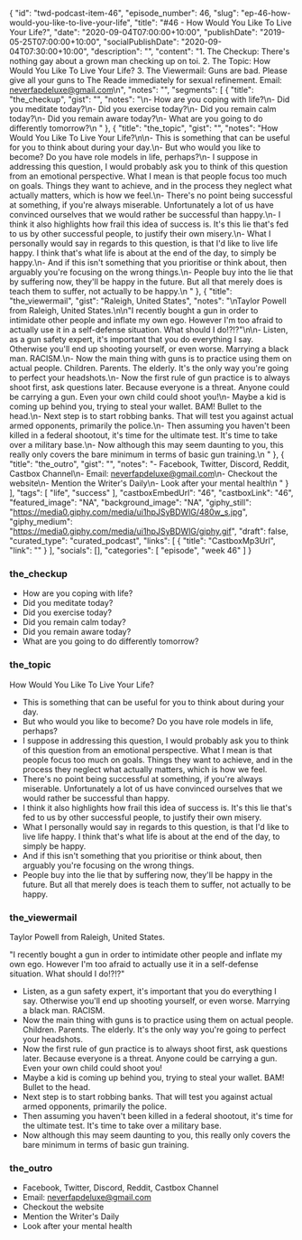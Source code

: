 {
	"id": "twd-podcast-item-46",
	"episode_number": 46,
	"slug": "ep-46-how-would-you-like-to-live-your-life",
	"title": "#46 - How Would You Like To Live Your Life?",
	"date": "2020-09-04T07:00:00+10:00",
	"publishDate": "2019-05-25T07:00:00+10:00",
	"socialPublishDate": "2020-09-04T07:30:00+10:00",
	"description": "",
	"content": "1. The Checkup: There's nothing gay about a grown man checking up on toi. 2. The Topic: How Would You Like To Live Your Life? 3. The Viewermail: Guns are bad. Please give all your guns to The Reade immediately for sexual refinement. Email: neverfapdeluxe@gmail.com\n",
	"notes": "",
	"segments": [
		{
			"title": "the_checkup",
			"gist": "",
			"notes": "\n- How are you coping with life?\n- Did you meditate today?\n- Did you exercise today?\n- Did you remain calm today?\n- Did you remain aware today?\n- What are you going to do differently tomorrow?\n      "
		},
		{
			"title": "the_topic",
			"gist": "",
			"notes": "How Would You Like To Live Your Life?\n\n- This is something that can be useful for you to think about during your day.\n- But who would you like to become? Do you have role models in life, perhaps?\n- I suppose in addressing this question, I would probably ask you to think of this question from an emotional perspective. What I mean is that people focus too much on goals. Things they want to achieve, and in the process they neglect what actually matters, which is how we feel.\n- There's no point being successful at something, if you're always miserable. Unfortunately a lot of us have convinced ourselves that we would rather be successful than happy.\n- I think it also highlights how frail this idea of success is. It's this lie that's fed to us by other successful people, to justify their own misery.\n- What I personally would say in regards to this question, is that I'd like to live life happy. I think that's what life is about at the end of the day, to simply be happy.\n- And if this isn't something that you prioritise or think about, then arguably you're focusing on the wrong things.\n- People buy into the lie that by suffering now, they'll be happy in the future. But all that merely does is teach them to suffer, not actually to be happy.\n      "
		},
		{
			"title": "the_viewermail",
			"gist": "Raleigh, United States",
			"notes": "\nTaylor Powell from Raleigh, United States.\n\n\"I recently bought a gun in order to intimidate other people and inflate my own ego. However I'm too afraid to actually use it in a self-defense situation. What should I do!?!?\"\n\n- Listen, as a gun safety expert, it's important that you do everything I say. Otherwise you'll end up shooting yourself, or even worse. Marrying a black man. RACISM.\n- Now the main thing with guns is to practice using them on actual people. Children. Parents. The elderly. It's the only way you're going to perfect your headshots.\n- Now the first rule of gun practice is to always shoot first, ask questions later. Because everyone is a threat. Anyone could be carrying a gun. Even your own child could shoot you!\n- Maybe a kid is coming up behind you, trying to steal your wallet. BAM! Bullet to the head.\n- Next step is to start robbing banks. That will test you against actual armed opponents, primarily the police.\n- Then assuming you haven't been killed in a federal shootout, it's time for the ultimate test. It's time to take over a military base.\n- Now although this may seem daunting to you, this really only covers the bare minimum in terms of basic gun training.\n      "
		},
		{
			"title": "the_outro",
			"gist": "",
			"notes": "- Facebook, Twitter, Discord, Reddit, Castbox Channel\n- Email: neverfapdeluxe@gmail.com\n- Checkout the website\n- Mention the Writer's Daily\n- Look after your mental health\n      "
		}
	],
	"tags": [
		"life",
		"success"
	],
	"castboxEmbedUrl": "46",
	"castboxLink": "46",
	"featured_image": "NA",
	"background_image": "NA",
	"giphy_still": "https://media0.giphy.com/media/ui1hpJSyBDWlG/480w_s.jpg",
	"giphy_medium": "https://media0.giphy.com/media/ui1hpJSyBDWlG/giphy.gif",
	"draft": false,
	"curated_type": "curated_podcast",
	"links": [
		{
			"title": "CastboxMp3Url",
			"link": ""
		}
	],
	"socials": [],
	"categories": [
		"episode",
		"week 46"
	]
}

### the_checkup


- How are you coping with life?
- Did you meditate today?
- Did you exercise today?
- Did you remain calm today?
- Did you remain aware today?
- What are you going to do differently tomorrow?
      
### the_topic

How Would You Like To Live Your Life?

- This is something that can be useful for you to think about during your day.
- But who would you like to become? Do you have role models in life, perhaps?
- I suppose in addressing this question, I would probably ask you to think of this question from an emotional perspective. What I mean is that people focus too much on goals. Things they want to achieve, and in the process they neglect what actually matters, which is how we feel.
- There's no point being successful at something, if you're always miserable. Unfortunately a lot of us have convinced ourselves that we would rather be successful than happy.
- I think it also highlights how frail this idea of success is. It's this lie that's fed to us by other successful people, to justify their own misery.
- What I personally would say in regards to this question, is that I'd like to live life happy. I think that's what life is about at the end of the day, to simply be happy.
- And if this isn't something that you prioritise or think about, then arguably you're focusing on the wrong things.
- People buy into the lie that by suffering now, they'll be happy in the future. But all that merely does is teach them to suffer, not actually to be happy.
      
### the_viewermail


Taylor Powell from Raleigh, United States.

"I recently bought a gun in order to intimidate other people and inflate my own ego. However I'm too afraid to actually use it in a self-defense situation. What should I do!?!?"

- Listen, as a gun safety expert, it's important that you do everything I say. Otherwise you'll end up shooting yourself, or even worse. Marrying a black man. RACISM.
- Now the main thing with guns is to practice using them on actual people. Children. Parents. The elderly. It's the only way you're going to perfect your headshots.
- Now the first rule of gun practice is to always shoot first, ask questions later. Because everyone is a threat. Anyone could be carrying a gun. Even your own child could shoot you!
- Maybe a kid is coming up behind you, trying to steal your wallet. BAM! Bullet to the head.
- Next step is to start robbing banks. That will test you against actual armed opponents, primarily the police.
- Then assuming you haven't been killed in a federal shootout, it's time for the ultimate test. It's time to take over a military base.
- Now although this may seem daunting to you, this really only covers the bare minimum in terms of basic gun training.
      
### the_outro

- Facebook, Twitter, Discord, Reddit, Castbox Channel
- Email: neverfapdeluxe@gmail.com
- Checkout the website
- Mention the Writer's Daily
- Look after your mental health
      
